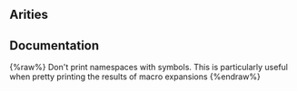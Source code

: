 ## Arities


## Documentation
{%raw%}
Don't print namespaces with symbols. This is particularly useful when 
pretty printing the results of macro expansions
{%endraw%}
